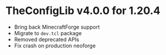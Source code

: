 # TheConfigLib v4.0.0 for 1.20.4

- Bring back MinecraftForge support
- Migrate to `dev.tcl` package
- Removed deprecated APIs
- Fix crash on production neoforge
